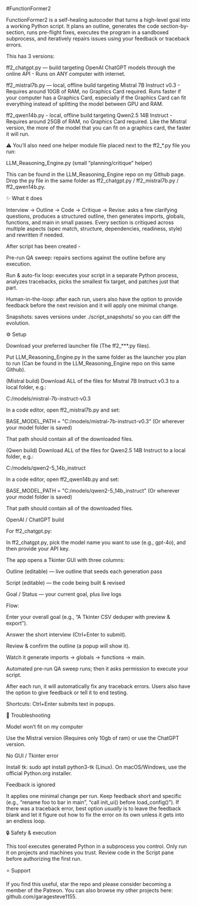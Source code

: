 #FunctionFormer2

FunctionFormer2 is a self-healing autocoder that turns a high-level goal into a working Python script.
It plans an outline, generates the code section-by-section, runs pre-flight fixes, executes the program in a sandboxed subprocess, and iteratively repairs issues using your feedback or traceback errors.


This has 3 versions:

ff2_chatgpt.py — build targeting OpenAI ChatGPT models through the online API - Runs on ANY computer with internet.

ff2_mistral7b.py — local, offline build targeting Mistral 7B Instruct v0.3 - Requires around 10GB of RAM, no Graphics Card required. Runs faster if your computer has a Graphics Card, especially if the Graphics Card can fit everything instead of splitting the model between GPU and RAM. 

ff2_qwen14b.py - local, offline build targeting Qwen2.5 14B Instruct - Requires around 25GB of RAM, no Graphics Card required. Like the Mistral version, the more of the model that you can fit on a graphics card, the faster it will run.


⚠️ You’ll also need one helper module file placed next to the ff2_*.py file you run:

LLM_Reasoning_Engine.py (small “planning/critique” helper)

This can be found in the LLM_Reasoning_Engine repo on my Github page. Drop the py file in the same folder as ff2_chatgpt.py / ff2_mistral7b.py / ff2_qwen14b.py.



✨ What it does

Interview → Outline → Code → Critique → Revise: asks a few clarifying questions, produces a structured outline, then generates imports, globals, functions, and main in small passes. Every section is critiqued across multiple aspects (spec match, structure, dependencies, readiness, style) and rewritten if needed.

After script has been created - 

Pre-run QA sweep: repairs sections against the outline before any execution.

Run & auto-fix loop: executes your script in a separate Python process, analyzes tracebacks, picks the smallest fix target, and patches just that part.

Human-in-the-loop: after each run, users also have the option to provide feedback before the next revision and it will apply one minimal change.

Snapshots: saves versions under ./script_snapshots/ so you can diff the evolution.


⚙️ Setup

Download your preferred launcher file (The ff2_***.py files).

Put LLM_Reasoning_Engine.py in the same folder as the launcher you plan to run (Can be found in the LLM_Reasoning_Engine repo on this same Github).



(Mistral build) Download ALL of the files for Mistral 7B Instruct v0.3 to a local folder, e.g.:

C:/models/mistral-7b-instruct-v0.3


In a code editor, open ff2_mistral7b.py and set:

BASE_MODEL_PATH = "C:/models/mistral-7b-instruct-v0.3" (Or wherever your model folder is saved)


That path should contain all of the downloaded files.



(Qwen build) Download ALL of the files for Qwen2.5 14B Instruct to a local folder, e.g.:

C:/models/qwen2-5_14b_instruct


In a code editor, open ff2_qwen14b.py and set:

BASE_MODEL_PATH = "C:/models/qwen2-5_14b_instruct" (Or wherever your model folder is saved)


That path should contain all of the downloaded files.



OpenAI / ChatGPT build

For ff2_chatgpt.py:

In ff2_chatgpt.py, pick the model name you want to use (e.g., gpt-4o), and then provide your API key.




The app opens a Tkinter GUI with three columns:

Outline (editable) — live outline that seeds each generation pass

Script (editable) — the code being built & revised

Goal / Status — your current goal, plus live logs

Flow:

Enter your overall goal (e.g., “A Tkinter CSV deduper with preview & export”).

Answer the short interview (Ctrl+Enter to submit).

Review & confirm the outline (a popup will show it).

Watch it generate imports → globals → functions → main.

Automated pre-run QA sweep runs; then it asks permission to execute your script.

After each run, it will automatically fix any traceback errors. Users also have the option to give feedback or tell it to end testing.

Shortcuts: Ctrl+Enter submits text in popups.



🧩 Troubleshooting

Model won’t fit on my computer

Use the Mistral version (Requires only 10gb of ram) or use the ChatGPT version.


No GUI / Tkinter error

Install tk: sudo apt install python3-tk (Linux). On macOS/Windows, use the official Python.org installer.


Feedback is ignored

It applies one minimal change per run. Keep feedback short and specific (e.g., “rename foo to bar in main”, “call init_ui() before load_config()”). If there was a traceback error, best option *usually* is to leave the feedback blank and let it figure out how to fix the error on its own unless it gets into an endless loop.



🔒 Safety & execution

This tool executes generated Python in a subprocess you control. Only run it on projects and machines you trust. Review code in the Script pane before authorizing the first run.




⭐ Support

If you find this useful, star the repo and please consider becoming a member of the Patreon.
You can also browse my other projects here: github.com/garagesteve1155.
